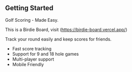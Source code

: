 ## Getting Started

Golf Scoring - Made Easy.

This is a Birdie Board, visit (https://birdie-board.vercel.app/)

Track your round easily and keep scores for friends.

- Fast score tracking
- Support for 9 and 18 hole games
- Multi-player support
- Mobile Friendly
